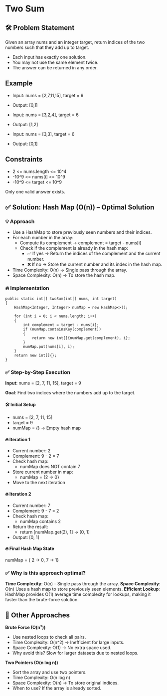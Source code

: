 # Two Sum 

## 🛠️ Problem Statement
Given an array nums and an integer target, return indices of the two numbers such that they add up to target.

- Each input has exactly one solution.
- You may not use the same element twice.
- The answer can be returned in any order.

## Example  

- Input: nums = [2,7,11,15], target = 9
- Output: [0,1]

- Input: nums = [3,2,4], target = 6
- Output: [1,2]

- Input: nums = [3,3], target = 6
- Output: [0,1]

## Constraints

- 2 <= nums.length <= 10^4
- -10^9 <= nums[i] <= 10^9
- -10^9 <= target <= 10^9

Only one valid answer exists.

## ✅ Solution: Hash Map (O(n)) – Optimal Solution

### 💡 Approach

- Use a HashMap to store previously seen numbers and their indices.
- For each number in the array:
    - Compute its complement → complement = target - nums[i]
    - Check if the complement is already in the hash map:
        - ✅ If yes → Return the indices of the complement and the current number.
        - ❌ If no → Store the current number and its index in the hash map.
- Time Complexity: O(n) → Single pass through the array.
- Space Complexity: O(n) → To store the hash map.

### 🔥 Implementation

```
public static int[] twoSum(int[] nums, int target)
{
    HashMap<Integer, Integer> numMap = new HashMap<>();

    for (int i = 0; i < nums.length; i++)
    {
        int complement = target - nums[i];
        if (numMap.containsKey(complement))
        {
            return new int[]{numMap.get(complement), i};
        }
        numMap.put(nums[i], i);
    }
    return new int[]{};
}
```

### ✅ Step-by-Step Execution
**Input**: nums = [2, 7, 11, 15], target = 9

**Goal**: Find two indices where the numbers add up to the target.

#### 🛠️ Initial Setup
- nums = [2, 7, 11, 15]
- target = 9
- numMap = {} → Empty hash map

#### 🔥 Iteration 1
- Current number: 2
- Complement: 9 - 2 = 7
- Check hash map:
    - numMap does NOT contain 7
- Store current number in map:
    - numMap = {2 → 0}
- Move to the next iteration

#### 🔥 Iteration 2
- Current number: 7
- Complement: 9 - 7 = 2
- Check hash map:
    - numMap contains 2
- Return the result:
    - return [numMap.get(2), 1] → [0, 1]
- Output: [0, 1]

#### 🔥 Final Hash Map State
numMap = { 2 → 0, 7 → 1}

### ✅ Why is this approach optimal?

**Time Complexity**: O(n) - Single pass through the array.
**Space Complexity**: O(n) Uses a hash map to store previously seen elements.
**Efficient Lookup**: HashMap provides O(1) average time complexity for lookups, making it faster than the brute-force solution.

## 🚦 Other Approaches

**Brute Force (O(n²))**
- Use nested loops to check all pairs.
- Time Complexity: O(n^2) → Inefficient for large inputs.
- Space Complexity: O(1) → No extra space used.
- Why avoid this? Slow for larger datasets due to nested loops.

**Two Pointers (O(n log n))**
- Sort the array and use two pointers.
- Time Complexity: O(n log n)
- Space Complexity: O(n) → To store original indices.
- When to use? If the array is already sorted.

